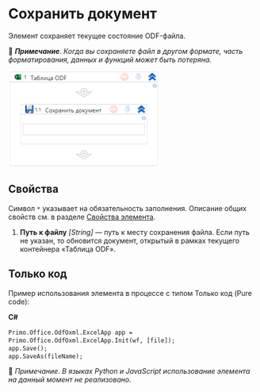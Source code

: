 # Сохранить документ

Элемент сохраняет текущее состояние ODF-файла.

:small_blue_diamond: ***Примечание***. *Когда вы сохраняете файл в другом формате, часть форматирования, данных и функций может быть потеряна.*

![Элемент «Сохранить документ»](<../../../../.gitbook/assets1/windows_items/odf-save-doc.png>)


## Свойства

Символ `*` указывает на обязательность заполнения. Описание общих свойств см. в разделе [Свойства элемента](https://docs.primo-rpa.ru/primo-rpa/primo-studio/process/elements#svoistva-elementa).

1. **Путь к файлу** *[String]* — путь к месту сохранения файла. Если путь не указан, то обновится документ, открытый в рамках текущего контейнера «Таблица ODF».


## Только код
Пример использования элемента в процессе с типом Только код (Pure code):  

**C#**  
```
Primo.Office.OdfOxml.ExcelApp app = Primo.Office.OdfOxml.ExcelApp.Init(wf, [file]);  
app.Save();
app.SaveAs(fileName);
```

:small_orange_diamond: *Примечание. В языках Python и JavaScript использование элемента на данный момент не реализовано.*





